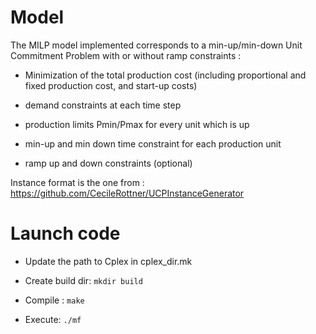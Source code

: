 # Model

The MILP model implemented corresponds to a min-up/min-down Unit Commitment Problem with or without ramp constraints :

 * Minimization of the total production cost (including proportional and fixed production cost, and start-up costs)

 * demand constraints at each time step
 * production limits Pmin/Pmax for every unit which is up
 * min-up and min down time constraint for each production unit
 * ramp up and down constraints (optional)

Instance format is the one from : https://github.com/CecileRottner/UCPInstanceGenerator

# Launch code

* Update the path to Cplex in cplex_dir.mk

* Create build dir: ```mkdir build```

* Compile : ```make```

* Execute: ```./mf```


